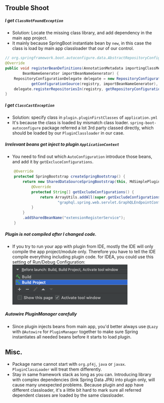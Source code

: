 ## Trouble Shoot

##### I get `ClassNotFoundException`
* Solution: Locate the missing class library, and add dependency in the main app project.
* It mainly because SpringBoot instantiate bean by `new`, in this case
the class is load by main app classloader that our of our control.

```java
// org.springframework.boot.autoconfigure.data.AbstractRepositoryConfigurationSourceSupport
@Override
public void registerBeanDefinitions(AnnotationMetadata importingClassMetadata, BeanDefinitionRegistry registry,
        BeanNameGenerator importBeanNameGenerator) {
    RepositoryConfigurationDelegate delegate = new RepositoryConfigurationDelegate(
            getConfigurationSource(registry, importBeanNameGenerator), this.resourceLoader, this.environment);
    delegate.registerRepositoriesIn(registry, getRepositoryConfigurationExtension());
}
```

##### I get `ClassCastException`
* Solution: specify class in `plugin.pluginFirstClasses` of `application.yml`
* It's because the class is loaded by mismatch class loader. `spring-boot-autoconfigure`
package referred a lot 3rd party classed directly, which should be loaded
by our `PluginClassloader` in our case. 

##### Irrelevant beans get inject to plugin `ApplicationContext`
* You need to find out which `AutoConfiguration` introduce those
beans, and add it by `getExcluceConfigurations`.
```java
    @Override
    protected SpringBootstrap createSpringBootstrap() {
        return new SharedDataSourceSpringBootstrap(this, MdSimplePluginStarter.class) {
            @Override
            protected String[] getExcludeConfigurations() {
                return ArrayUtils.addAll(super.getExcludeConfigurations(),
                        "graphql.spring.web.servlet.GraphQLEndpointConfiguration");
            }
        }
        .addSharedBeanName("extensionRegisterService");
    }
```

##### Plugin is not compiled after I changed code.
* If you try to run your app with plugin from IDE, mostly the IDE will only
compile the app project/module only. Therefore you have to tell the 
IDE compile everything including plugin code. for IDEA, you could use this 
setting of Run/Debug Configuration:
![](build_all.png)

##### Autowire PluginManager carefully
* Since plugin injects beans from main app, you'd better always use `@Lazy`
with `@Autowire` for `PluginManager` together to make sure Spring instantiates 
all needed beans before it starts to load plugin.

## Misc.
* Package name cannot start with `org.pf4j`, `java` or `javax`. 
`PluginClassLoader` will treat them differently. 
* Stay in same framework stack as long as you can. Introducing library with complex 
dependencies (link Spring Data JPA) into plugin only, will cause many unexpected
problems. Because plugin and app have different classloader, it's a little
bit hard to mark sure all referred dependent classes are loaded by the same
classloader.